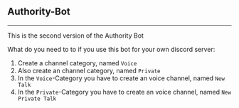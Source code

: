 ## Authority-Bot

---

This is the second version of the Authority Bot

What do you need to to if you use this bot for your own discord server:

1. Create a channel category, named `Voice`
2. Also create an channel category, named `Private`
3. In the `Voice`-Category you have to create an voice channel, named `New Talk`
4. In the `Private`-Category you have to create an voice channel, named `New Private Talk`
